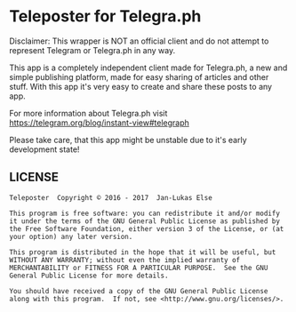 # Teleposter for Telegra.ph

Disclaimer: This wrapper is NOT an official client and do not attempt to represent Telegram or Telegra.ph in any way.

This app is a completely independent client made for Telegra.ph, a new and simple publishing platform, made for easy sharing of articles and other stuff. With this app it's very easy to create and share these posts to any app.

For more information about Telegra.ph visit https://telegram.org/blog/instant-view#telegraph

Please take care, that this app might be unstable due to it's early development state!

## LICENSE

```
Teleposter  Copyright © 2016 - 2017  Jan-Lukas Else

This program is free software: you can redistribute it and/or modify it under the terms of the GNU General Public License as published by the Free Software Foundation, either version 3 of the License, or (at your option) any later version.

This program is distributed in the hope that it will be useful, but WITHOUT ANY WARRANTY; without even the implied warranty of MERCHANTABILITY or FITNESS FOR A PARTICULAR PURPOSE.  See the GNU General Public License for more details.

You should have received a copy of the GNU General Public License along with this program.  If not, see <http://www.gnu.org/licenses/>.
